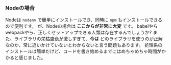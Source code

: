 ### Nodeの場合

Nodeは `nodenv` で簡単にインストールでき、同時に `npm` もインストールできるので便利です。
が、Nodeの場合は **ここからが非常に大変** です。
babelやらwebpackやら、正しくセットアップできる人類は存在するんでしょうか?
また、ライブラリの栄枯盛衰が激しすぎて、**今は** どのライブラリを使うのが正解なのか、常に追いかけていないとわからないと言う問題もあります。
処理系のインストールは簡単だけど、コードを書き始めるまでにはめちゃめちゃ時間がかかると感じました。
